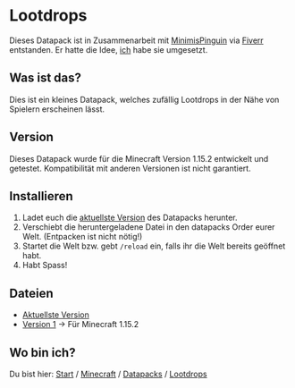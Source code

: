 # Lootdrops

Dieses Datapack ist in Zusammenarbeit mit [MinimisPinguin](https://twitter.com/MinimisPinguin) via [Fiverr](https://www.fiverr.com/rafaelurben/make-you-a-minecraft-datapack) entstanden.
Er hatte die Idee, [ich](https://fiverr.com/rafaelurben) habe sie umgesetzt.

## Was ist das?

Dies ist ein kleines Datapack, welches zufällig Lootdrops in der Nähe von Spielern erscheinen lässt.

## Version

Dieses Datapack wurde für die Minecraft Version 1.15.2 entwickelt und getestet. Kompatibilität mit anderen Versionen ist nicht garantiert.


## Installieren

1. Ladet euch die [aktuellste Version](https://github.com/rafaelurben/mc-lootdrops/raw/master/lootdrops.zip) des Datapacks herunter.
2. Verschiebt die heruntergeladene Datei in den datapacks Order eurer Welt. (Entpacken ist nicht nötig!)
3. Startet die Welt bzw. gebt `/reload` ein, falls ihr die Welt bereits geöffnet habt.
4. Habt Spass!


## Dateien

- [Aktuellste Version](https://github.com/rafaelurben/mc-lootdrops/raw/master/lootdrops.zip)
- [Version 1](https://github.com/rafaelurben/mc-lootdrops/raw/837add64c027d3752820164d636e9972b7b02403/lootdrops.zip) -> Für Minecraft 1.15.2



## Wo bin ich?

Du bist hier: [Start](https://rafaelurben.github.io) / [Minecraft](https://rafaelurben.github.io/minecraft) / [Datapacks](https://rafaelurben.github.io/minecraft/datapacks) / [Lootdrops](https://rafaelurben.github.io/minecraft/datapacks/lootdrops)

